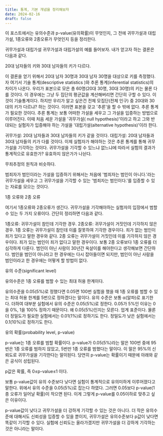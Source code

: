 ```yaml
---
title: 통계, 기본 개념을 정리해보자
date: 2024-02-16
draft: false
---
```


이 포스트에서는 유의수준과 p-value(유의확률)이 무엇인지, 그 전에 귀무가설과 대립가설, 1종오류와 2종오류가 무엇인지 등을 정리한다.


귀무가설과 대립가설
귀무가설과 대립가설의 예를 들어보자. 내가 얻고자 하는 결론은 다음과 같다.

20대 남자들의 키와 30대 남자들의 키가 다르다. 


이 결론을 얻기 위해서 20대 남자 30명과 30대 남자 30명을 대상으로 키를 측정했다. 자 여기서 기술 통계(descriptive statistics )와 추론 통계(inferential statistics)의 차이가 나온다. 우리가 표본으로 모은 총 60명(20대 30명, 30대 30명)의 키는 물론 다를 것이다. 이 경우에는 그냥 두 집단의 평균값을 계산해버리면 간단히 구할 수 있다. 이것이 기술통계이다. 하지만 우리가 알고 싶은건 전체 모집단(전체 인구) 중 20대와 30대의 키가 다르냐? 하는 것이다. 이러면 표본을 갖고 '추론'을 할 수 밖에 없다. 추론 통계가 필요한 것이다. 추론 통계는 보통 어떠한 가설을 세우고 그 가설을 입증하는 방법으로 이루어진다. 이때 처음 세운 가설을 '귀무가설( null hypothesis)'이라고 하고 그와 반대되는 실험자가 입증해야 하는 가설을 '대립가설(alternative hypothesis)'이라 한다.



귀무가설: 20대 남자들과 30대 남자들의 키가 같을 것이다.
대립가설: 20대 남자들과 30대 남자들의 키가 다를 것이다.
이제 실험자가 해야하는 것은 추론 통계를 통해 귀무가설을 기각하는 것이다. 귀무가설을 기각할 수 있느냐 없느냐에 따라서 실험의 결과가 통계적으로 유효한가? 유효하지 않은가가 나뉜다.



무죄추정의 원칙과 비슷하다.



범죄자가 범인이라는 가설을 입증하기 위해서는 처음에 '범죄자는 범인이 아니다.'라는 귀무가설을 세우고 그 귀무가설을 기각할 수 있는 '범죄자는 범인이다.'를 입증할 수 있는 자료를 모으는 것이다.





1종 오류와 2종 오류


여기서 1종오류와 2종오류가 생긴다. 귀무가설을 기각해야하는 실험자의 입장에서 범할 수 있는 두 가지 오류이다. 간단히 정리하면 다음과 같다.



1종오류: 귀무가설이 참인데 기각한 경우.
2종오류: 귀무가설이 거짓인데 기각하지 않은 경우.
1종 오류는 귀무가설이 참인데 이를 잘못하여 기각한 경우이다. 죄가 없는 범인이 죄가 있다고 말한 경우와 같다. 2종 오류는 귀무가설이 거짓인데 이를 기각하지 않은 경우이다. 죄가 있는 범인이 죄가 없다고 말한 경우이다. 보통 2종 오류보다 1종 오류를 더 심각하게 다룬다. 범인이 아닌 사람이 30년간 옥살이를 해야한다고 생각해보면 간단하다. 범인을 범인이 아니라고 한 경우에는 다시 잡아들이면 되지만, 범인이 아닌 사람을 범인이라고 한 경우에는 어떻게 할 방법이 없다.



유의 수준(significant level)


유의수준은 1종 오류를 범할 수 있는 최대 허용 한계이다.


 유의수준을 0.05(5%)로 정했다면 0.05면 100번 실험을 했을 때 1종 오류를 범할 수 있는 최대 허용 한계를 5번으로 정하겠다는 말이다. 유의 수준은 보통 α(알파)로 표기한다. 더하여 대부분 실험에서 유의 수준은 0.05(5%)로 정한다. 0.05가 5%인 이유는 0을 0%, 1을 100% 정하기 때문이다. 왜 0.05(5%)인지는 모른다. 업계 표준이다. 물론 더 정밀도가 필요한 실험에서는 0.01(1%)로 정하기도 한다. 정밀도가 낮은 실험에서는 0.1(10%)로 정하기도 한다. 



유의 확률(probability level, p-value)


p-value는 1종 오류를 범할 확률이다. 
p-value가 0.05(5%)라는 말은 100번 중에 95번은 1종 오류를 범하지 않았고, 5번만 1종 오류를 범했다는 말이다. 이 말은 95%의 신뢰도로 귀무가설을 기각한다는 말이된다.  당연히 p-value는 확률이기 때문에 아래와 같은 공식이 성립된다. 



p값은 확률, 즉 0≤p-value≤1 이다.


보통 p-value값이 유의 수준보다 낮다면 실험이 통계적으로 유의미하게 이루어졌다고 말한다. 위에서 유의 수준을 0.05(5%)로 잡는다 하였다. 그러면 0.05보다 p-value(1종 오류가 일어날 확률)이 작으면 된다. 이게 그렇게 p-value를 0.05이하로 맞추고 싶은 이유이다.



 p-value값이 낮다고 귀무가설을 더 강하게 기각할 수 있는 것은 아니다. 더 작은 유의수준에 대해서도 신뢰성을 입증할 수 있을 뿐이지, 귀무가설은 유의수준보다 p값이 낮다면 똑같이 기각할 수 있다. 실험에 신뢰도는 올라가겠지만 귀무가설을 더 강하게 기각하는 것은 아니라는 말이다.











